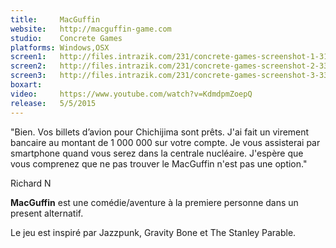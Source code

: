 ```yaml
---
title:     MacGuffin
website:   http://macguffin-game.com
studio:    Concrete Games
platforms: Windows,OSX
screen1:   http://files.intrazik.com/231/concrete-games-screenshot-1-3133-493-20150416-120146.png
screen2:   http://files.intrazik.com/231/concrete-games-screenshot-2-3371-493-20150416-120146.png
screen3:   http://files.intrazik.com/231/concrete-games-screenshot-3-3373-493-20150416-120146.png
boxart:    
video:     https://www.youtube.com/watch?v=KdmdpmZoepQ
release:   5/5/2015
---
```


"Bien. Vos billets d’avion pour Chichijima sont prêts. 
J'ai fait un virement bancaire au montant de 1 000 000 sur votre compte. 
Je vous assisterai par smartphone quand vous serez dans la centrale nucléaire. 
J'espère que vous comprenez que ne pas trouver le MacGuffin n'est pas une option."

Richard N

**MacGuffin** est une comédie/aventure à la premiere personne dans un present alternatif. 

Le jeu est inspiré par Jazzpunk, Gravity Bone et The Stanley Parable.
